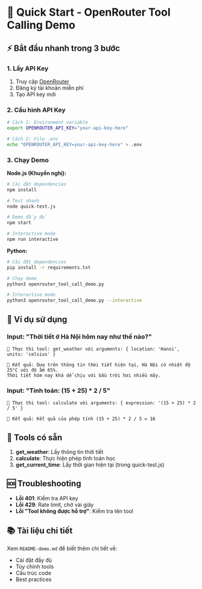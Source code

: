 # 🚀 Quick Start - OpenRouter Tool Calling Demo

## ⚡ Bắt đầu nhanh trong 3 bước

### 1. Lấy API Key
1. Truy cập [OpenRouter](https://openrouter.ai/)
2. Đăng ký tài khoản miễn phí
3. Tạo API key mới

### 2. Cấu hình API Key
```bash
# Cách 1: Environment variable
export OPENROUTER_API_KEY="your-api-key-here"

# Cách 2: File .env
echo "OPENROUTER_API_KEY=your-api-key-here" > .env
```

### 3. Chạy Demo

**Node.js (Khuyến nghị):**
```bash
# Cài đặt dependencies
npm install

# Test nhanh
node quick-test.js

# Demo đầy đủ
npm start

# Interactive mode
npm run interactive
```

**Python:**
```bash
# Cài đặt dependencies
pip install -r requirements.txt

# Chạy demo
python3 openrouter_tool_call_demo.py

# Interactive mode
python3 openrouter_tool_call_demo.py --interactive
```

## 🎯 Ví dụ sử dụng

### Input: "Thời tiết ở Hà Nội hôm nay như thế nào?"
```
🔧 Thực thi tool: get_weather với arguments: { location: 'Hanoi', units: 'celsius' }

💬 Kết quả: Dựa trên thông tin thời tiết hiện tại, Hà Nội có nhiệt độ 25°C với độ ẩm 65%. 
Thời tiết hôm nay khá dễ chịu với bầu trời hơi nhiều mây.
```

### Input: "Tính toán: (15 + 25) * 2 / 5"
```
🔧 Thực thi tool: calculate với arguments: { expression: '(15 + 25) * 2 / 5' }

💬 Kết quả: Kết quả của phép tính (15 + 25) * 2 / 5 = 16
```

## 🔧 Tools có sẵn

1. **get_weather**: Lấy thông tin thời tiết
2. **calculate**: Thực hiện phép tính toán học
3. **get_current_time**: Lấy thời gian hiện tại (trong quick-test.js)

## 🆘 Troubleshooting

- **Lỗi 401**: Kiểm tra API key
- **Lỗi 429**: Rate limit, chờ vài giây
- **Lỗi "Tool không được hỗ trợ"**: Kiểm tra tên tool

## 📚 Tài liệu chi tiết

Xem `README-demo.md` để biết thêm chi tiết về:
- Cài đặt đầy đủ
- Tùy chỉnh tools
- Cấu trúc code
- Best practices
